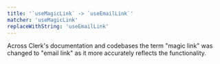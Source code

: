 ```yaml
---
title: '`useMagicLink` -> `useEmailLink`'
matcher: 'useMagicLink'
replaceWithString: 'useEmailLink'
---
```


Across Clerk's documentation and codebases the term "magic link" was changed to "email link" as it more accurately reflects the functionality.
